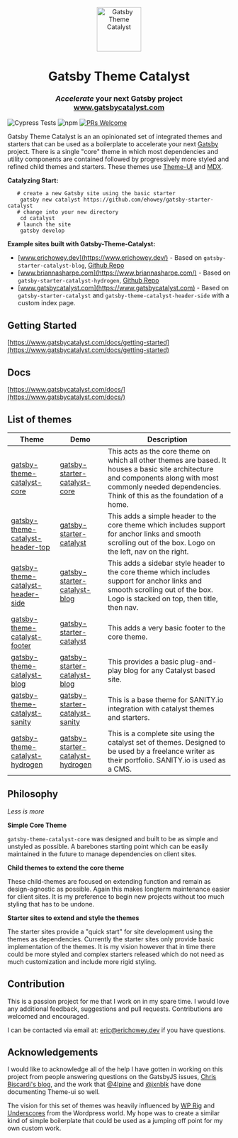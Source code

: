<p align="center">
    <img alt="Gatsby Theme Catalyst" src="https://www.gatsbycatalyst.com/images/catalyst-site-icon-100.png" width="100" />
</p>
<h1 align="center">
  Gatsby Theme Catalyst
</h1>

<h3 align="center"><i>Accelerate</i> your next Gatsby project<br /><a href="https://www.gatsbycatalyst.com">www.gatsbycatalyst.com</a></h3>

![Cypress Tests](https://github.com/ehowey/gatsby-theme-catalyst/workflows/Test%20Themes/badge.svg) ![npm](https://img.shields.io/npm/dm/gatsby-theme-catalyst-core) [![PRs Welcome](https://img.shields.io/badge/PRs-welcome-brightgreen.svg?style=flat)](http://makeapullrequest.com)

Gatsby Theme Catalyst is an an opinionated set of integrated themes and starters that can be used as a boilerplate to accelerate your next [Gatsby](https://www.gatsbyjs.org) project. There is a single "core" theme in which most dependencies and utility components are contained followed by progressively more styled and refined child themes and starters. These themes use [Theme-UI](https://theme-ui.com/) and [MDX](https://mdxjs.com/getting-started/gatsby/).

**Catalyzing Start:**

```shell
   # create a new Gatsby site using the basic starter
    gatsby new catalyst https://github.com/ehowey/gatsby-starter-catalyst
   # change into your new directory
    cd catalyst
   # launch the site
    gatsby develop
```

**Example sites built with Gatsby-Theme-Catalyst:**

- [www.erichowey.dev](https://www.erichowey.dev/) - Based on `gatsby-starter-catalyst-blog`, [Github Repo](https://github.com/ehowey/erichoweydev)
- [www.briannasharpe.com](https://www.briannasharpe.com/) - Based on `gatsby-starter-catalyst-hydrogen`, [Github Repo](https://github.com/ehowey/briannasharpe)
- [www.gatsbycatalyst.com](https://www.gatsbycatalyst.com) - Based on `gatsby-starter-catalyst` and `gatsby-theme-catalyst-header-side` with a custom index page.

## Getting Started

[https://www.gatsbycatalyst.com/docs/getting-started](https://www.gatsbycatalyst.com/docs/getting-started)

## Docs

[https://www.gatsbycatalyst.com/docs/](https://www.gatsbycatalyst.com/docs/)

## List of themes

| Theme                                                                                                       | Demo                                                                                      | Description                                                                                                                                                                                                  |
| ----------------------------------------------------------------------------------------------------------- | ----------------------------------------------------------------------------------------- | ------------------------------------------------------------------------------------------------------------------------------------------------------------------------------------------------------------ |
| [gatsby-theme-catalyst-core](https://www.gatsbycatalyst.com/docs/gatsby-theme-catalyst-core/)               | [gatsby-starter-catalyst-core](https://gatsby-starter-catalyst-core.netlify.com/)         | This acts as the core theme on which all other themes are based. It houses a basic site architecture and components along with most commonly needed dependencies. Think of this as the foundation of a home. |
| [gatsby-theme-catalyst-header-top](https://www.gatsbycatalyst.com/docs/gatsby-theme-catalyst-header-top/)   | [gatsby-starter-catalyst](https://gatsby-starter-catalyst.netlify.com/)                   | This adds a simple header to the core theme which includes support for anchor links and smooth scrolling out of the box. Logo on the left, nav on the right.                                                 |
| [gatsby-theme-catalyst-header-side](https://www.gatsbycatalyst.com/docs/gatsby-theme-catalyst-header-side/) | [gatsby-starter-catalyst-blog](https://gatsby-starter-catalyst-blog.netlify.com/)         | This adds a sidebar style header to the core theme which includes support for anchor links and smooth scrolling out of the box. Logo is stacked on top, then title, then nav.                                |
| [gatsby-theme-catalyst-footer](https://www.gatsbycatalyst.com/docs/gatsby-theme-catalyst-footer/)           | [gatsby-starter-catalyst](https://gatsby-starter-catalyst.netlify.com/)                   | This adds a very basic footer to the core theme.                                                                                                                                                             |
| [gatsby-theme-catalyst-blog](https://www.gatsbycatalyst.com/docs/gatsby-theme-catalyst-blog/)               | [gatsby-starter-catalyst-blog](https://gatsby-starter-catalyst-blog.netlify.com/)         | This provides a basic plug-and-play blog for any Catalyst based site.                                                                                                                                        |
| [gatsby-theme-catalyst-sanity](https://www.gatsbycatalyst.com/docs/gatsby-theme-catalyst-sanity/)           | [gatsby-starter-catalyst-sanity](https://gatsby-starter-catalyst-sanity.netlify.com/)     | This is a base theme for SANITY.io integration with catalyst themes and starters.                                                                                                                            |
| [gatsby-theme-catalyst-hydrogen](https://www.gatsbycatalyst.com/docs/gatsby-theme-catalyst-hydrogen/)       | [gatsby-starter-catalyst-hydrogen](https://gatsby-starter-catalyst-hydrogen.netlify.com/) | This is a complete site using the catalyst set of themes. Designed to be used by a freelance writer as their portfolio. SANITY.io is used as a CMS.                                                          |

## Philosophy

<i>Less is more</i>

**Simple Core Theme**

`gatsby-theme-catalyst-core` was designed and built to be as simple and unstyled as possible. A barebones starting point which can be easily maintained in the future to manage dependencies on client sites.

**Child themes to extend the core theme**

These child-themes are focused on extending function and remain as design-agnostic as possible. Again this makes longterm maintenance easier for client sites. It is my preference to begin new projects without too much styling that has to be undone.

**Starter sites to extend and style the themes**

The starter sites provide a "quick start" for site development using the themes as dependencies. Currently the starter sites only provide basic implementation of the themes. It is my vision however that in time there could be more styled and complex starters released which do not need as much customization and include more rigid styling.

## Contribution

This is a passion project for me that I work on in my spare time. I would love any additional feedback, suggestions and pull requests. Contributions are welcomed and encouraged.

I can be contacted via email at: <eric@erichowey.dev> if you have questions.

## Acknowledgements

I would like to acknowledge all of the help I have gotten in working on this project from people answering questions on the GatsbyJS issues, [Chris Biscardi's blog](https://www.christopherbiscardi.com/), and the work that [@4lpine](https://twitter.com/4lpine) and [@jxnblk](https://twitter.com/jxnblk) have done documenting Theme-ui so well.

The vision for this set of themes was heavily influenced by [WP Rig](https://wprig.io/) and [Underscores](https://underscores.me/) from the Wordpress world. My hope was to create a similar kind of simple boilerplate that could be used as a jumping off point for my own custom work.
